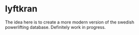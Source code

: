 # lyftkran

The idea here is to create a more modern version of the swedish powerlifting database. Definitely work in progress.